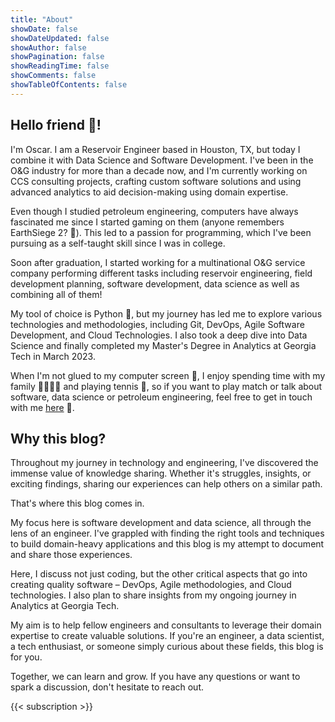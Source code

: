 ```yaml
---
title: "About"
showDate: false
showDateUpdated: false
showAuthor: false
showPagination: false
showReadingTime: false
showComments: false
showTableOfContents: false
---
```


## Hello friend 👋!
I'm Oscar.
I am a Reservoir Engineer based in Houston, TX,
but today I combine it with Data Science and Software Development.
I've been in the O&G industry for more than a decade now, and I'm currently working on 
CCS consulting projects, crafting custom software solutions and using advanced 
analytics to aid decision-making using domain expertise.

Even though I studied petroleum engineering, computers have always fascinated me since I 
started gaming on them (anyone remembers EarthSiege 2? 👀). This led to a passion for 
programming, which I've been pursuing as a self-taught skill since I was in college.

Soon after graduation, I started working for a multinational O&G service company 
performing different tasks including reservoir engineering, field development planning, 
software development, data science as well as combining all of them!

My tool of choice is Python 🐍, but my journey has led me to explore various technologies 
and methodologies, including Git, DevOps, Agile Software Development, and Cloud 
Technologies. I also took a deep dive into Data Science and finally completed my Master's 
Degree in Analytics at Georgia Tech in March 2023.

When I'm not glued to my computer screen 👀, I enjoy spending time with my family 👨‍👩‍👦‍👦 and 
playing tennis 🎾, so if you want to play match or talk about software, data science or 
petroleum engineering, feel free to get in touch with me [here](/contact) 🙂.

## Why this blog?
Throughout my journey in technology and engineering, I've discovered the immense value 
of knowledge sharing. Whether it's struggles, insights, or exciting findings, sharing 
our experiences can help others on a similar path.

That's where this blog comes in.

My focus here is software development and data science, all through the lens of an 
engineer.
I've grappled with finding the right tools and techniques to build domain-heavy 
applications and this blog is my attempt to document and share those experiences.

Here, I discuss not just coding, but the other critical aspects that go into creating 
quality software – DevOps, Agile methodologies, and Cloud technologies. I also plan to 
share insights from my ongoing journey in Analytics at Georgia Tech.

My aim is to help fellow engineers and consultants to leverage their domain expertise to 
create valuable solutions. If you're an engineer, a data scientist, a tech enthusiast, 
or someone simply curious about these fields, this blog is for you.

Together, we can learn and grow. If you have any questions or want to spark a 
discussion, don't hesitate to reach out.

{{< subscription >}}